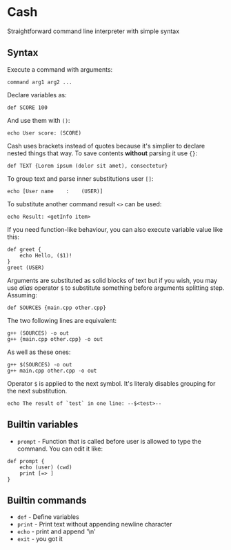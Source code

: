 # Cash
Straightforward command line interpreter with simple syntax

## Syntax
Execute a command with arguments:
```
command arg1 arg2 ...
```
Declare variables as:
```
def SCORE 100
```
And use them with `()`:
```
echo User score: (SCORE)
```
Cash uses brackets instead of quotes because it's simplier
to declare nested things that way.
To save contents **without** parsing it use `{}`:
```
def TEXT {Lorem ipsum (dolor sit amet), consectetur}
```
To group text and parse inner substitutions user `[]`:
```
echo [User name    :    (USER)]
```
To substitute another command result `<>` can be used:
```
echo Result: <getInfo item>
```
If you need function-like behaviour,
you can also execute variable value like this:
```
def greet {
    echo Hello, ($1)!
}
greet (USER)
```
Arguments are substituted as solid blocks of text
but if you wish, you may use _alias_ operator `$` to substitute
something before arguments splitting step.
Assuming:
```
def SOURCES {main.cpp other.cpp}
```
The two following lines are equivalent:
```
g++ (SOURCES) -o out
g++ {main.cpp other.cpp} -o out
```
As well as these ones:
```
g++ $(SOURCES) -o out
g++ main.cpp other.cpp -o out
```
Operator `$` is applied to the next symbol. It's literaly
disables grouping for the next substitution.
```
echo The result of `test` in one line: --$<test>--
```

## Builtin variables
- `prompt` - Function that is called before user is allowed
to type the command. You can edit it like:
```
def prompt {
    echo (user) (cwd)
    print [=> ]
}
```

## Builtin commands
- `def` - Define variables
- `print` - Print text without appending newline character
- `echo` - print and append '\n'
- `exit` - you got it
